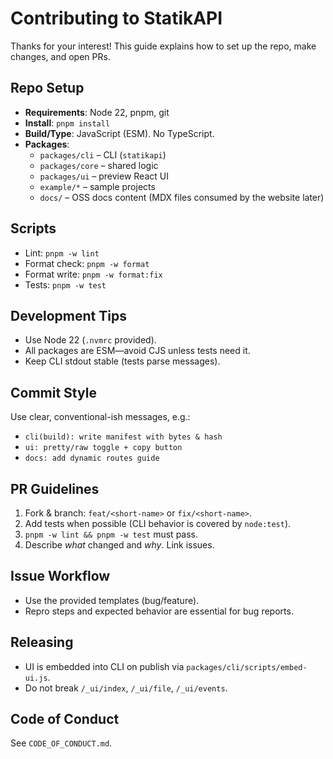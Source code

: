 # Contributing to StatikAPI

Thanks for your interest! This guide explains how to set up the repo, make changes, and open PRs.

## Repo Setup

- **Requirements**: Node 22, pnpm, git
- **Install**: `pnpm install`
- **Build/Type**: JavaScript (ESM). No TypeScript.
- **Packages**:
  - `packages/cli` – CLI (`statikapi`)
  - `packages/core` – shared logic
  - `packages/ui` – preview React UI
  - `example/*` – sample projects
  - `docs/` – OSS docs content (MDX files consumed by the website later)

## Scripts

- Lint: `pnpm -w lint`
- Format check: `pnpm -w format`
- Format write: `pnpm -w format:fix`
- Tests: `pnpm -w test`

## Development Tips

- Use Node 22 (`.nvmrc` provided).
- All packages are ESM—avoid CJS unless tests need it.
- Keep CLI stdout stable (tests parse messages).

## Commit Style

Use clear, conventional-ish messages, e.g.:

- `cli(build): write manifest with bytes & hash`
- `ui: pretty/raw toggle + copy button`
- `docs: add dynamic routes guide`

## PR Guidelines

1. Fork & branch: `feat/<short-name>` or `fix/<short-name>`.
2. Add tests when possible (CLI behavior is covered by `node:test`).
3. `pnpm -w lint && pnpm -w test` must pass.
4. Describe _what_ changed and _why_. Link issues.

## Issue Workflow

- Use the provided templates (bug/feature).
- Repro steps and expected behavior are essential for bug reports.

## Releasing

- UI is embedded into CLI on publish via `packages/cli/scripts/embed-ui.js`.
- Do not break `/_ui/index`, `/_ui/file`, `/_ui/events`.

## Code of Conduct

See `CODE_OF_CONDUCT.md`.
